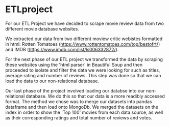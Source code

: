 # ETLproject

For our ETL Project we have decided to scrape movie review data from two different movie database websites.

We extracted our data from two different moview critic webistes formatted in html: Rotten Tomatoes (https://www.rottentomatoes.com/top/bestofrt/) and IMDB (https://www.imdb.com/list/ls006332872/). 

For the next phase of our ETL project we transformed the data by scraping these websites using the 'html parser' in Beautiful Soup and then proceeded to isolate and filter the data we were looking for such as titles, average rating and number of reviews. This step was done so that we can load the data to our non-relational database.

Our last phase of the project involved loading our databse into our non-relational database. We do this so that our data is a more readibly accessed format. The method we chose was to merge our datasets into pandas dataframe and then load onto MongoDb. We merged the datasets on the index in order to show the 'Top 100' movies from each data source, as well as their corresponding ratings and total number of reviews and votes. 

 

